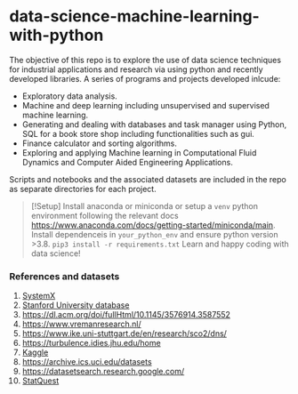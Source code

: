 # data-science-machine-learning-with-python

The objective of this repo is to explore the use of data science techniques for industrial applications and research via using python and recently developed libraries. A series of programs and projects developed inlcude:

- Exploratory data analysis.
- Machine and deep learning including unsupervised and supervised machine learning.
- Generating and dealing with databases and task manager using Python, SQL for a book store shop including functionalities such as gui.
- Finance calculator and sorting algorithms.
- Exploring and applying Machine learning in Computational Fluid Dynamics and Computer Aided Engineering Applications.

Scripts and notebooks and the associated datasets are included in the repo as separate directories for each project.

> [!Setup]
> Install anaconda or miniconda or setup a `venv` python environment following the relevant docs <https://www.anaconda.com/docs/getting-started/miniconda/main>.
> Install dependenceis in `your_python_env` and ensure python version >3.8. 
   `pip3 install -r requirements.txt`
> Learn and happy coding with data science!

### References and datasets
1. [SystemX](https://ml-for-physical-simulation-challenge.irt-systemx.fr/powergrid-challenge/)
2.  [Stanford University database](https://ctr.stanford.edu/)
3.   https://dl.acm.org/doi/fullHtml/10.1145/3576914.3587552
4.   https://www.vremanresearch.nl/
5.   https://www.ike.uni-stuttgart.de/en/research/sco2/dns/
6. https://turbulence.idies.jhu.edu/home
7. [Kaggle](https://www.kaggle.com/datasets)
8. https://archive.ics.uci.edu/datasets
9. https://datasetsearch.research.google.com/
10. [StatQuest](https://www.youtube.com/watch?v=FgakZw6K1QQ)
